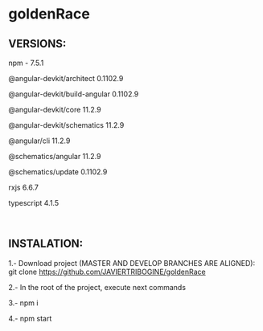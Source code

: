 # goldenRace

<h2>VERSIONS:</h2>

npm - 7.5.1

@angular-devkit/architect       0.1102.9

@angular-devkit/build-angular   0.1102.9

@angular-devkit/core            11.2.9

@angular-devkit/schematics      11.2.9

@angular/cli                    11.2.9

@schematics/angular             11.2.9

@schematics/update              0.1102.9

rxjs                            6.6.7

typescript                      4.1.5

<br>
<h2>INSTALATION: </h2>

1.- Download project (MASTER AND DEVELOP BRANCHES ARE ALIGNED): git clone https://github.com/JAVIERTRIBOGINE/goldenRace

2.- In the root of the project, execute next commands

3.- npm i

4.- npm start


